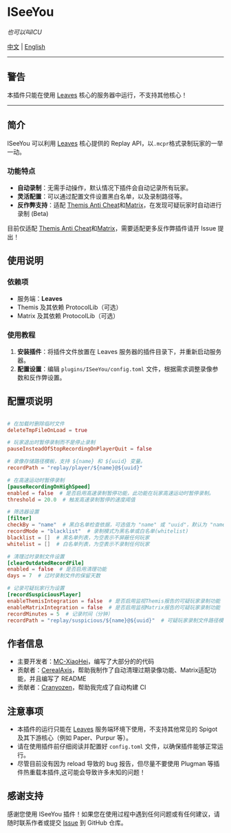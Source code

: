 # ISeeYou

_也可以叫ICU_

[中文](README_CN.md) | [English](README.MD)

---

## 警告

本插件只能在使用 [Leaves](https://leavesmc.org/) 核心的服务器中运行，不支持其他核心！

---

## 简介

ISeeYou 可以利用 [Leaves](https://leavesmc.org/) 核心提供的 Replay API，以`.mcpr`格式录制玩家的一举一动。

### 功能特点

- **自动录制**：无需手动操作，默认情况下插件会自动记录所有玩家。
- **灵活配置**：可以通过配置文件设置黑白名单，以及录制路径等。
- **反作弊支持**：适配 [Themis Anti Cheat](https://www.spigotmc.org/resources/themis-anti-cheat-1-17-1-20-bedrock-support-paper-compatibility-free-optimized.90766/)和[Matrix](https://matrix.rip/)，在发现可疑玩家时自动进行录制 (Beta)

目前仅适配 [Themis Anti Cheat](https://www.spigotmc.org/resources/themis-anti-cheat-1-17-1-20-bedrock-support-paper-compatibility-free-optimized.90766/)和[Matrix](https://matrix.rip/)，需要适配更多反作弊插件请开 Issue 提出！

## 使用说明

### 依赖项

- 服务端：**Leaves**
- Themis 及其依赖 ProtocolLib（可选）
- Matrix 及其依赖 ProtocolLib（可选）

### 使用教程

1. **安装插件**：将插件文件放置在 Leaves 服务器的插件目录下，并重新启动服务器。
2. **配置设置**：编辑 `plugins/ISeeYou/config.toml` 文件，根据需求调整录像参数和反作弊设置。

## 配置项说明

```toml

# 在加载时删除临时文件
deleteTmpFileOnLoad = true

# 玩家退出时暂停录制而不是停止录制
pauseInsteadOfStopRecordingOnPlayerQuit = false

# 录像存储路径模板，支持 ${name} 和 ${uuid} 变量。
recordPath = "replay/player/${name}@${uuid}"

# 在高速运动时暂停录制
[pauseRecordingOnHighSpeed]
enabled = false  # 是否启用高速录制暂停功能，此功能在玩家高速运动时暂停录制。
threshold = 20.0  # 触发高速录制暂停的速度阈值

# 筛选器设置
[filter]
checkBy = "name"  # 黑白名单检查依据，可选值为 "name" 或 "uuid"，默认为 "name"，即下方的黑白名单中填写的是玩家名。
recordMode = "blacklist"  # 录制模式为黑名单或白名单(whitelist)
blacklist = []  # 黑名单列表，为空表示不屏蔽任何玩家
whitelist = []  # 白名单列表，为空表示不录制任何玩家

# 清理过时录制文件设置
[clearOutdatedRecordFile]
enabled = false  # 是否启用清理功能
days = 7  # 过时录制文件的保留天数

# 记录可疑玩家行为设置
[recordSuspiciousPlayer]
enableThemisIntegration = false  # 是否启用监视Themis报告的可疑玩家录制功能
enableMatrixIntegration = false  # 是否启用监视Matrix报告的可疑玩家录制功能
recordMinutes = 5  # 记录时间（分钟）
recordPath = "replay/suspicious/${name}@${uuid}"  # 可疑玩家录制文件路径模板，支持 ${name} 和 ${uuid} 变量。

```

## 作者信息

- 主要开发者：[MC-XiaoHei](https://github.com/MC-XiaoHei)，编写了大部分的的代码
- 贡献者：[CerealAxis](https://github.com/CerealAxis)，帮助我制作了自动清理过期录像功能、Matrix适配功能，并且编写了 README
- 贡献者：[Cranyozen](https://github.com/Cranyozen)，帮助我完成了自动构建 CI

## 注意事项

- 本插件的运行只能在 [Leaves](https://leavesmc.top/) 服务端环境下使用，不支持其他常见的 Spigot 及其下游核心（例如 Paper、Purpur 等）。
- 请在使用插件前仔细阅读并配置好 `config.toml` 文件，以确保插件能够正常运行。
- 尽管目前没有因为 reload 导致的 bug 报告，但尽量不要使用 Plugman 等插件热重载本插件,这可能会导致许多未知的问题！

## 感谢支持

感谢您使用 ISeeYou 插件！如果您在使用过程中遇到任何问题或有任何建议，请随时联系作者或提交 [Issue](https://github.com/MC-XiaoHei/ISeeYou/issues) 到 GitHub 仓库。